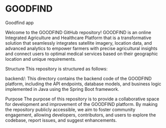 # GOODFIND
Goodfind app

Welcome to the GOODFIND GitHub repository! GOODFIND is an online Integrated Agriculture and Healthcare Platform that is a transformative solution that seamlessly integrates satellite imagery, location data, and advanced analytics to empower farmers with precise agricultural insights and connect users to optimal medical services based on their geographic location and unique requirements.

Structure
This repository is structured as follows:

backend/: This directory contains the backend code of the GOODFIND platform, including the API endpoints, database models, and business logic implemented in Java using the Spring Boot framework.

Purpose
The purpose of this repository is to provide a collaborative space for development and improvement of the GOODFIND platform. By making the repository publicly accessible, we aim to foster community engagement, allowing developers, contributors, and users to explore the codebase, report issues, and suggest enhancements.

